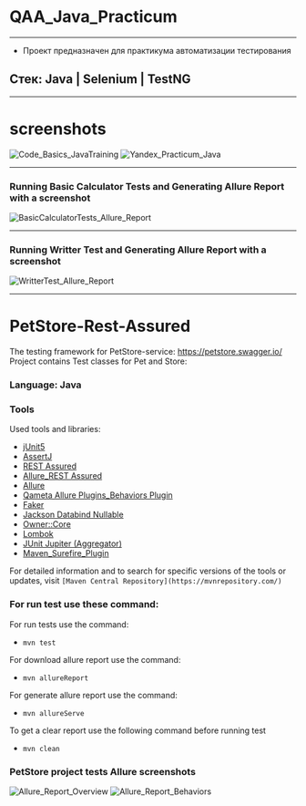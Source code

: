 # QAA_Java_Practicum

---
* Проект предназначен для практикума автоматизации тестирования

## Стек: Java | Selenium | TestNG

---
# screenshots
![Code_Basics_JavaTraining](https://github.com/AnnaAbg/QAA_Java_Practicum/assets/106620445/224be441-91f8-44f6-a733-88e207aaabe1)
![Yandex_Practicum_Java](https://github.com/AnnaAbg/QAA_Java_Practicum/assets/106620445/ade1e5d9-ec67-41b8-b5b2-cfd00c8742a3)

---
### Running Basic Calculator Tests and Generating Allure Report with a screenshot
![BasicCalculatorTests_Allure_Report](https://github.com/AnnaAbg/QAA_Java_Practicum/assets/106620445/544615a9-7d12-4046-874b-fc26d10bf94f)

---
### Running Writter Test and Generating Allure Report with a screenshot
![WritterTest_Allure_Report](https://github.com/AnnaAbg/QAA_Java_Practicum/assets/106620445/bd0b4323-3d7c-4ada-98d6-48edce7fa577)


---
# PetStore-Rest-Assured

The testing framework for PetStore-service: https://petstore.swagger.io/ 
Project contains Test classes for Pet and Store:

### Language: Java

### Tools
Used tools and libraries:
* [jUnit5](https://mvnrepository.com/artifact/io.qameta.allure/allure-junit5)
* [AssertJ](https://mvnrepository.com/artifact/org.assertj/assertj-core)
* [REST Assured](https://mvnrepository.com/artifact/io.rest-assured/rest-assured)
* [Allure_REST Assured](https://mvnrepository.com/artifact/io.qameta.allure/allure-rest-assured)
* [Allure](https://mvnrepository.com/artifact/org.assertj/assertj-core)
* [Qameta Allure Plugins_Behaviors Plugin](https://mvnrepository.com/artifact/io.qameta.allure.plugins/behaviors-plugin)
* [Faker](https://mvnrepository.com/artifact/com.github.javafaker/javafaker)
* [Jackson Databind Nullable](https://mvnrepository.com/artifact/com.fasterxml.jackson.core/jackson-databind)
* [Owner::Core](https://mvnrepository.com/artifact/org.aeonbits.owner/owner)
* [Lombok](https://projectlombok.org/)
* [JUnit Jupiter (Aggregator)](https://mvnrepository.com/artifact/org.junit.jupiter/junit-jupiter)
* [Maven_Surefire_Plugin](https://mvnrepository.com/artifact/org.apache.maven.plugins/maven-surefire-plugin)

For detailed information and to search for specific versions of the tools or updates, 
visit `[Maven Central Repository](https://mvnrepository.com/)`

### For run test use these command:

For run tests use the command:

- `mvn test`

For download allure report use the command:

- `mvn allureReport`

For generate allure report use the command:

- `mvn allureServe`

To get a clear report use the following command before running test

- `mvn clean`

### PetStore project tests Allure screenshots
![Allure_Report_Overview](https://github.com/AnnaAbg/QAA_Java_Practicum/assets/106620445/00f48a35-aa94-4100-97ac-40d1f6d6825e)
![Allure_Report_Behaviors](https://github.com/AnnaAbg/QAA_Java_Practicum/assets/106620445/e635d681-8335-4495-b5b8-8a741f1bea0a)


